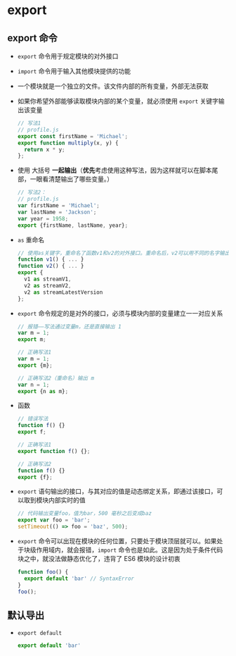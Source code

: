 # export

## export 命令

  - `export` 命令用于规定模块的对外接口

  - `import` 命令用于输入其他模块提供的功能

  - 一个模块就是一个独立的文件。该文件内部的所有变量，外部无法获取

  - 如果你希望外部能够读取模块内部的某个变量，就必须使用 `export` 关键字输出该变量

    ```javascript
    // 写法1
    // profile.js
    export const firstName = 'Michael';
    export function multiply(x, y) {
      return x * y;
    };
    ```

  - 使用 大括号 **一起输出**（**优先**考虑使用这种写法，因为这样就可以在脚本尾部，一眼看清楚输出了哪些变量。）

    ```javascript
    // 写法2：
    // profile.js
    var firstName = 'Michael';
    var lastName = 'Jackson';
    var year = 1958;
    export {firstName, lastName, year};
    ```

  - `as` 重命名

    ```javascript
    // 使用as关键字，重命名了函数v1和v2的对外接口。重命名后，v2可以用不同的名字输出两次
    function v1() { ... }
    function v2() { ... }
    export {
      v1 as streamV1,
      v2 as streamV2,
      v2 as streamLatestVersion
    };
    ```

  - `export` 命令规定的是对外的接口，必须与模块内部的变量建立一一对应关系

    ```javascript
    // 报错——写法通过变量m，还是直接输出 1
    var m = 1;
    export m;

    // 正确写法1
    var m = 1;
    export {m};

    // 正确写法2（重命名）输出 m
    var n = 1;
    export {n as m};
    ```

  - 函数

    ```javascript
    // 错误写法
    function f() {}
    export f;

    // 正确写法1
    export function f() {};

    // 正确写法2
    function f() {}
    export {f};
    ```

  - `export` 语句输出的接口，与其对应的值是动态绑定关系，即通过该接口，可以取到模块内部实时的值

    ```javascript
    // 代码输出变量foo，值为bar，500 毫秒之后变成baz
    export var foo = 'bar';
    setTimeout(() => foo = 'baz', 500);
    ```

  - `export` 命令可以出现在模块的任何位置，只要处于模块顶层就可以。如果处于块级作用域内，就会报错，`import` 命令也是如此。这是因为处于条件代码块之中，就没法做静态优化了，违背了 ES6 模块的设计初衷

    ```javascript
    function foo() {
      export default 'bar' // SyntaxError
    }
    foo();
    ```

## 默认导出

  - `export default`

    ```javascript
    export default 'bar'
    ```
